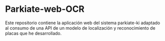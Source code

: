 # Parkiate-web-OCR
Este repositorio contiene la aplicación web del sistema parkiate-ki adaptado al consumo de una API de un modelo de localización y reconocimiento de placas que he desarrollado.
